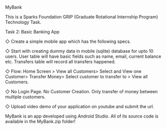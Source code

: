 MyBank

This is a Sparks Foundation GRIP (Graduate Rotational Internship Program) Technology Task.

Task 2: Basic Banking App

◇ Create a simple mobile app which has the following specs.

◇ Start with creating dummy data in mobile (sqlite) database for upto 10 users. User table will have basic fields such as name, email, current balance etc. Transfers table will record all transfers happened.

◇ Flow: Home Screen > View all Customers> Select and View one Customer> Transfer Money> Select customer to transfer to > View all Customers.

◇ No Login Page. No Customer Creation. Only transfer of money between multiple customers.

◇ Upload video demo of your application on youtube and submit the url.

MyBank is an app developed using Android Studio. All of its source code is available in the MyBank.zip folder!
